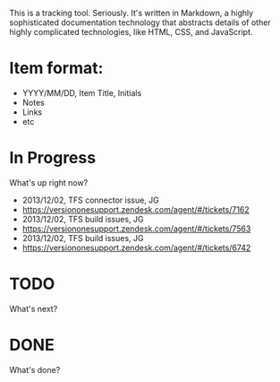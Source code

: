 This is a tracking tool. Seriously. It's written in Markdown, a highly sophisticated documentation technology that abstracts details of other highly complicated technologies, like HTML, CSS, and JavaScript.

# Item format:

* YYYY/MM/DD, Item Title, Initials
 * Notes
 * Links
 * etc

# In Progress

What's up right now?

* 2013/12/02, TFS connector issue, JG
 * https://versiononesupport.zendesk.com/agent/#/tickets/7162
* 2013/12/02, TFS build issues, JG
 * https://versiononesupport.zendesk.com/agent/#/tickets/7563
* 2013/12/02, TFS build issues, JG
 * https://versiononesupport.zendesk.com/agent/#/tickets/6742

# TODO

What's next?

# DONE

What's done?

